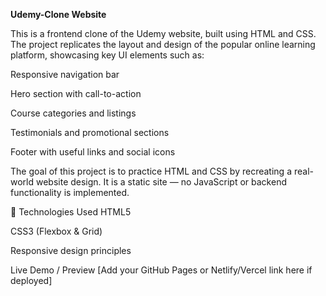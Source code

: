 **Udemy-Clone Website**

This is a frontend clone of the Udemy website, built using HTML and CSS. The project replicates the layout and design of the popular online learning platform, showcasing key UI elements such as:

Responsive navigation bar

Hero section with call-to-action

Course categories and listings

Testimonials and promotional sections

Footer with useful links and social icons

The goal of this project is to practice HTML and CSS by recreating a real-world website design. It is a static site — no JavaScript or backend functionality is implemented.

🚀 Technologies Used
HTML5

CSS3 (Flexbox & Grid)

Responsive design principles

Live Demo / Preview
[Add your GitHub Pages or Netlify/Vercel link here if deployed]
